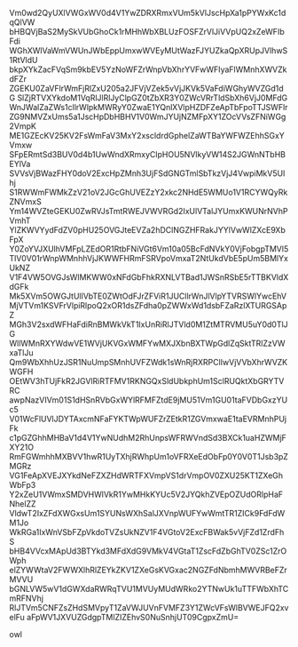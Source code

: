 Vm0wd2QyUXlVWGxWV0d4V1YwZDRXRmxVUm5kVlJscHpXa1pPYWxKc1dqQlVW
bHBQVjBaS2MySkVUbGhoCk1rMHhWbXBLUzFOSFZrVlJiVVpUQ2xZeWFIbFdi
WGhXWlVaWmVWUnJWbEppUmxwWVEyMUtWazFJYUZkaQpXRUpJVlhwS1RtVldU
bkpXYkZacFVqSm9kbEV5YzNoWFZrWnpVbXhrYVFwWFIyaFlWMnhXWVZkdFZr
ZGEKU0ZaVFlrWmFjRlZxU205a2JFVjVZek5vVjJKVk5VaFdiWGhyWVZGd1dG
SlZjRTVXYkdoM1VqRlJlRlJyClpGZ0tZbXR3Y0ZWcVRrTldSbXh6VjJ0MFdG
WnJWalZaZWs1cllrWlpkMWRyY0ZwaE1YQnlXVlpHZDFZeApTbFpoTTJSWFlr
ZG9NMVZxUms5a1JscHpDbHBHV1V0WmJYUjNZMFpXY1ZOcVVsZFNiWGg2VmpK
ME1GZEcKV25KV2FsWmFaV3MxY2xscldrdGphelZaWTBaYWFWZEhhSGxYVmxw
SFpERmtSd3BUV0d4b1UwWndXRmxyClpHOU5NVlkyVW14S2JGWnNTbHBEYlVa
SVVsVjBWazFHY0doV2ExcHpZMnh3UjFSdGNGTmlSbTkzVjJ4VwpiMkV5Ulhj
S1RWWmFWMkZzV21oV2JGcGhUVEZzY2xkc2NHdE5WMUo1V1RCYWQyRkZNVmxS
Ym14WVZteGEKU0ZwRVJsTmtRWEJVWVRGd2IxUlVTalJYUmxKWUNrNVhPVmhT
YlZKWVYydFdZV0pHU25OVGJteEVZa2hDClNGZHFRakJYYlVwWlZXcE9XbFpX
Y0ZoYVJXUlhVMFpLZEdOR1RtbFNiVGt6Vm10a05BcFdNVkY0VjFobgpTMVl5
TlV0V01rWnpWMnhhVjJKWWFHRmFSRVpoVmxaT2NtUkdVbE5pUm5BMlYxUkNZ
V1F4VW5OVGJsWlMKWW0xNFdGbFhkRXNLVTBad1JWSnRSbE5rTTBKVldXdGFk
Mk5XVm5OWGJtUllVbTE0ZWtOdFJrZFViR1JUCllrWnJlVlpYTVRSWlYwcEhV
MjVTVm1KSVFrVlpiRlpoQ2xOR1dsZFdha0pZWWxWd1dsbFZaRzlXTURGSApZ
MGh3V2sxdWFHaFdiRnBMWkVkT1IxUnRiRlJTVld0M1ZtMTRVMU5uY0d0TlJG
WllWMnRXYWdwVE1WVjUKVGxWMFYwMXJXbnBXTWpGdlZqSktTRlZzVWxaTlJu
Qm9WbXhhUzJSR1NuUmpSMnhUVFZWdk1sWnRjRXRPClIwVjVVbXhrWVZKWGFH
OEtWV3hTUjFkR2JGVlRiRTFMV1RKNGQxSldUbkphUm1SclRUQktXbGRYTVRC
awpNazVIVm01S1dHSnRVbGxWYlRFMFZtdE9jMU51Vm1GU01taFVDbGxzYUc5
V01WcFlUVlJDYTAxcmNFaFYKTWpWUFZrZEtkR1ZGVmxwaE1taEVRMnhPUjFk
c1pGZGhhMHBaV1d4V1YwNUdhM2RhUnpsWFRWVndSd3BXCk1uaHZWMjFXY21O
RmFGWmhhMXBVV1hwR1UyTXhjRWhpUm1oVFRXeEdObFp0Y0V0T1Jsb3pZMGRz
VG1FeApXVEJXYkdNeFZXZHdWRTFXVmpVS1drVmpOV0ZXU25KT1ZXeGhWbFp3
Y2xZeU1VWmxSMDVHWlVkR1YwMHkKYUc5V2JYQkhZVEpOZUdORlpHaFNhelZZ
VldwT2IxZFdXWGxsUm1SYUNsWXhSalJXVnpWUFYwWmtTR1ZICk9FdFdWM1Jo
WkRGa1IxWnVSbFZpVkdoTVZsUkNZV1F4VGtoV2ExcFBWak5vVjFZd1ZrdFhS
bHB4VVcxMApUd3BTYkd3MFdXdG9VMkV4VGtaT1ZscFdZbGhTV0ZSc1ZrOWph
elZYWWtaV2FWWXlhRlZEYkZKV1ZXeGsKVGxac2NGZFdNbmhMWVRBeFZrMVVU
bGNLVW5wV1dGWXdaRWRqTVU1MVUyMUdWRko2YTNwUk1uTTFWbXhTCmRFNVhj
RlJTVm5CNFZsZHdSMVpyT1ZaVWJUVnFVMFZ3Y1ZWcVFsWlBVWEJFQ2xvelFu
aFpWV1JXVUZGdgpTMlZIZEhvS0NuSnhjUT09CgpxZmU=

owl